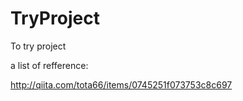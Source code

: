 TryProject
==========

To try project


a list of refference:

http://qiita.com/tota66/items/0745251f073753c8c697